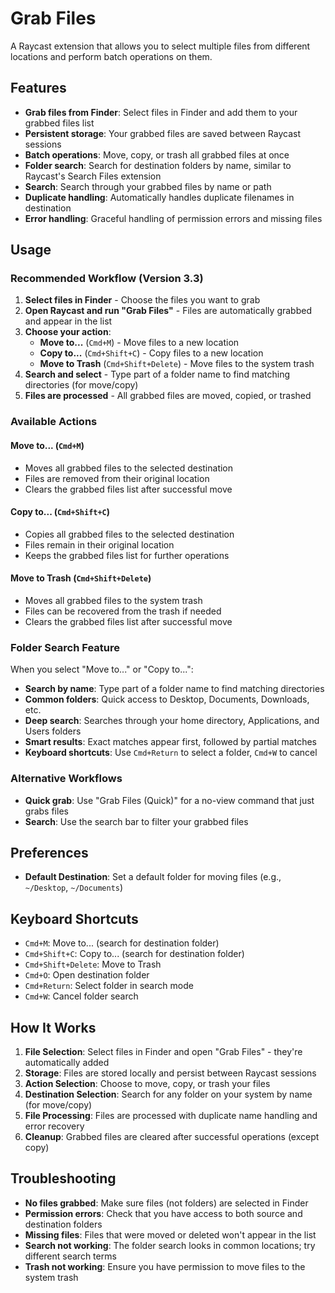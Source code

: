 # Grab Files

A Raycast extension that allows you to select multiple files from different locations and perform batch operations on them.

## Features

- **Grab files from Finder**: Select files in Finder and add them to your grabbed files list
- **Persistent storage**: Your grabbed files are saved between Raycast sessions
- **Batch operations**: Move, copy, or trash all grabbed files at once
- **Folder search**: Search for destination folders by name, similar to Raycast's Search Files extension
- **Search**: Search through your grabbed files by name or path
- **Duplicate handling**: Automatically handles duplicate filenames in destination
- **Error handling**: Graceful handling of permission errors and missing files

## Usage

### Recommended Workflow (Version 3.3)
1. **Select files in Finder** - Choose the files you want to grab
2. **Open Raycast and run "Grab Files"** - Files are automatically grabbed and appear in the list
3. **Choose your action**:
   - **Move to...** (`Cmd+M`) - Move files to a new location
   - **Copy to...** (`Cmd+Shift+C`) - Copy files to a new location
   - **Move to Trash** (`Cmd+Shift+Delete`) - Move files to the system trash
4. **Search and select** - Type part of a folder name to find matching directories (for move/copy)
5. **Files are processed** - All grabbed files are moved, copied, or trashed

### Available Actions

#### Move to... (`Cmd+M`)
- Moves all grabbed files to the selected destination
- Files are removed from their original location
- Clears the grabbed files list after successful move

#### Copy to... (`Cmd+Shift+C`)
- Copies all grabbed files to the selected destination
- Files remain in their original location
- Keeps the grabbed files list for further operations

#### Move to Trash (`Cmd+Shift+Delete`)
- Moves all grabbed files to the system trash
- Files can be recovered from the trash if needed
- Clears the grabbed files list after successful move

### Folder Search Feature
When you select "Move to..." or "Copy to...":
- **Search by name**: Type part of a folder name to find matching directories
- **Common folders**: Quick access to Desktop, Documents, Downloads, etc.
- **Deep search**: Searches through your home directory, Applications, and Users folders
- **Smart results**: Exact matches appear first, followed by partial matches
- **Keyboard shortcuts**: Use `Cmd+Return` to select a folder, `Cmd+W` to cancel

### Alternative Workflows
- **Quick grab**: Use "Grab Files (Quick)" for a no-view command that just grabs files
- **Search**: Use the search bar to filter your grabbed files

## Preferences

- **Default Destination**: Set a default folder for moving files (e.g., `~/Desktop`, `~/Documents`)

## Keyboard Shortcuts

- `Cmd+M`: Move to... (search for destination folder)
- `Cmd+Shift+C`: Copy to... (search for destination folder)
- `Cmd+Shift+Delete`: Move to Trash
- `Cmd+O`: Open destination folder
- `Cmd+Return`: Select folder in search mode
- `Cmd+W`: Cancel folder search

## How It Works

1. **File Selection**: Select files in Finder and open "Grab Files" - they're automatically added
2. **Storage**: Files are stored locally and persist between Raycast sessions
3. **Action Selection**: Choose to move, copy, or trash your files
4. **Destination Selection**: Search for any folder on your system by name (for move/copy)
5. **File Processing**: Files are processed with duplicate name handling and error recovery
6. **Cleanup**: Grabbed files are cleared after successful operations (except copy)

## Troubleshooting

- **No files grabbed**: Make sure files (not folders) are selected in Finder
- **Permission errors**: Check that you have access to both source and destination folders
- **Missing files**: Files that were moved or deleted won't appear in the list
- **Search not working**: The folder search looks in common locations; try different search terms
- **Trash not working**: Ensure you have permission to move files to the system trash